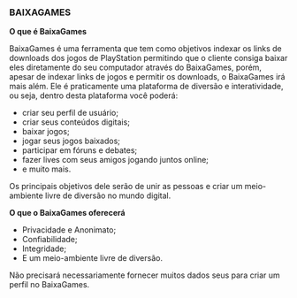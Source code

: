 ### BAIXAGAMES

**O que é BaixaGames** 

BaixaGames é uma ferramenta que tem como objetivos indexar os links de downloads dos jogos de PlayStation permitindo que o cliente consiga baixar eles diretamente do seu computador através do BaixaGames, porém, apesar de indexar links de jogos e permitir os downloads, o BaixaGames irá mais além. Ele é praticamente uma plataforma de diversão e interatividade, ou seja, dentro desta plataforma você poderá:
 
- criar seu perfil de usuário;
- criar seus conteúdos digitais;
- baixar jogos;
- jogar seus jogos baixados;
- participar em fóruns e debates;
- fazer lives com seus amigos jogando juntos online;
- e muito mais.

Os principais objetivos dele serão de unir as pessoas e criar um meio-ambiente livre de diversão no mundo digital.

**O que o BaixaGames oferecerá**

- Privacidade e Anonimato;
- Confiabilidade;
- Integridade;
- E um meio-ambiente livre de diversão.

Não precisará necessariamente fornecer muitos dados seus para criar um perfil no BaixaGames.

